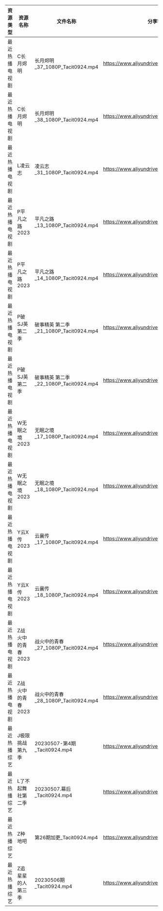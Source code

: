 | 资源类型    | 资源名称        | 文件名称                            | 分享链接                                      | 更新时间       |
| ------- | ----------- | ------------------------------- | ----------------------------------------- | ---------- |
| 最近热播电视剧 | C长月烬明       | 长月烬明_37_1080P_Tacit0924.mp4     | https://www.aliyundrive.com/s/o7rLUHciouD | 2023-05-08 |
| 最近热播电视剧 | C长月烬明       | 长月烬明_38_1080P_Tacit0924.mp4     | https://www.aliyundrive.com/s/o7rLUHciouD | 2023-05-08 |
| 最近热播电视剧 | L凌云志        | 凌云志_31_1080P_Tacit0924.mp4      | https://www.aliyundrive.com/s/FEVCQhpEYaC | 2023-05-08 |
| 最近热播电视剧 | P平凡之路2023   | 平凡之路_13_1080P_Tacit0924.mp4     | https://www.aliyundrive.com/s/VK54DLWTfFp | 2023-05-08 |
| 最近热播电视剧 | P平凡之路2023   | 平凡之路_14_1080P_Tacit0924.mp4     | https://www.aliyundrive.com/s/VK54DLWTfFp | 2023-05-08 |
| 最近热播电视剧 | P破SJ英第二季    | 破事精英 第二季_21_1080P_Tacit0924.mp4 | https://www.aliyundrive.com/s/qC8SQsmTBLK | 2023-05-08 |
| 最近热播电视剧 | P破SJ英第二季    | 破事精英 第二季_22_1080P_Tacit0924.mp4 | https://www.aliyundrive.com/s/qC8SQsmTBLK | 2023-05-08 |
| 最近热播电视剧 | W无眠之境2023   | 无眠之境_17_1080P_Tacit0924.mp4     | https://www.aliyundrive.com/s/p7yTaTXN1y5 | 2023-05-08 |
| 最近热播电视剧 | W无眠之境2023   | 无眠之境_18_1080P_Tacit0924.mp4     | https://www.aliyundrive.com/s/p7yTaTXN1y5 | 2023-05-08 |
| 最近热播电视剧 | Y云X传2023    | 云襄传_17_1080P_Tacit0924.mp4      | https://www.aliyundrive.com/s/Rs5PP2mqT3z | 2023-05-08 |
| 最近热播电视剧 | Y云X传2023    | 云襄传_18_1080P_Tacit0924.mp4      | https://www.aliyundrive.com/s/Rs5PP2mqT3z | 2023-05-08 |
| 最近热播电视剧 | Z战火中的青春2023 | 战火中的青春_27_1080P_Tacit0924.mp4   | https://www.aliyundrive.com/s/nBi7cscYEpa | 2023-05-08 |
| 最近热播电视剧 | Z战火中的青春2023 | 战火中的青春_28_1080P_Tacit0924.mp4   | https://www.aliyundrive.com/s/nBi7cscYEpa | 2023-05-08 |
| 最近热播综艺  | J极限挑战第九季    | 20230507-第4期_Tacit0924.mp4      | https://www.aliyundrive.com/s/bs3kspWT7LF | 2023-05-08 |
| 最近热播综艺  | L了不起舞社第二季   | 20230507.幕后_Tacit0924.mp4       | https://www.aliyundrive.com/s/Vm7S5sAcEUm | 2023-05-08 |
| 最近热播综艺  | Z种地吧        | 第26期加更_Tacit0924.mp4            | https://www.aliyundrive.com/s/X646VT8wnFZ | 2023-05-08 |
| 最近热播综艺  | Z追星星的人第三季   | 20230506期_Tacit0924.mp4         | https://www.aliyundrive.com/s/YBFi32891yU | 2023-05-08 |
